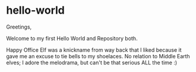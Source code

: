 # hello-world

Greetings,

Welcome to my first Hello World and Repository both.

Happy Office Elf was a knickname from way back that I liked because it gave me an excuse to tie bells to my shoelaces.
No relation to Middle Earth elves; I adore the melodrama, but can't be that serious ALL the time :)
